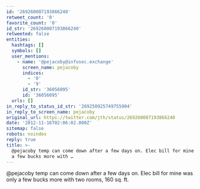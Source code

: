 ```yaml
---
id: '269260007193866240'
retweet_count: '0'
favorite_count: '0'
id_str: '269260007193866240'
retweeted: false
entities:
  hashtags: []
  symbols: []
  user_mentions:
    - name: '@pejacoby@infosec.exchange'
      screen_name: pejacoby
      indices:
        - '0'
        - '9'
      id_str: '36056095'
      id: '36056095'
  urls: []
in_reply_to_status_id_str: '269250925749755904'
in_reply_to_screen_name: pejacoby
original_url: https://twitter.com/jth/status/269260007193866240
date: '2012-11-16T02:06:02.000Z'
sitemap: false
robots: noindex
reply: true
title: >-
  @pejacoby temp can come down after a few days on. Elec bill for mine was only
  a few bucks more with …
---
```


@pejacoby temp can come down after a few days on. Elec bill for mine was only a few bucks more with two rooms, 160 sq. ft.